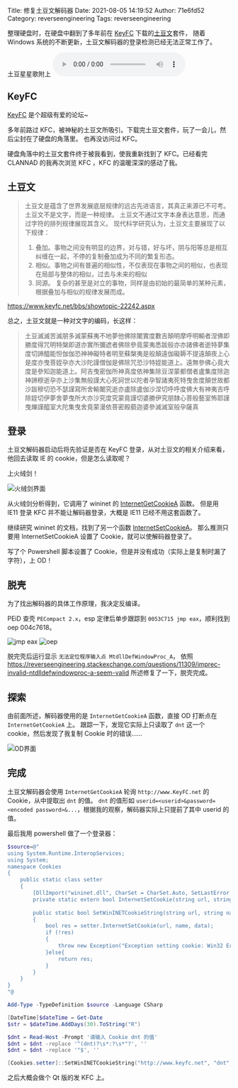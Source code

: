 Title: 修复土豆文解码器
Date: 2021-08-05 14:19:52
Author: 71e6fd52
Category: reverseengineering
Tags: reverseengineering

整理硬盘时，在硬盘中翻到了多年前在 [KeyFC](https://www.keyfc.net) 下载的[土豆文](https://www.keyfc.net/bbs/showtopic-25834.aspx)套件，
随着 Windows 系统的不断更新，土豆文解码器的登录检测已经无法正常工作了。

<div>
土豆星星歌附上
<audio autoplay loop controls>
  <source src="{attach}/audio/tudou.opus" type="audio/ogg; codecs=opus"/>
  <source src="{attach}/audio/tudou.mp3" type="audio/mpeg"/>
  <p>看起来你的浏览器听不到呢，<a href="{attach}/audio/tudou.mp3">链接在这里</a></p>
</audio>
</div>

## KeyFC

[KeyFC](https://www.keyfc.net) 是个超级有爱的论坛~

多年前路过 KFC，被神秘的土豆文所吸引。下载完土豆文套件，玩了一会儿，然后尘封在了硬盘的角落里。
也再没访问过 KFC。

硬盘角落中的土豆文套件终于被我看到，使我重新找到了 KFC。已经看完 CLANNAD 的我再次浏览 KFC ，KFC 的温暖深深的感动了我。

## 土豆文

> 土豆文是蕴含了世界发展底层规律的远古先进语言，其真正来源已不可考。
> 土豆文不是文字，而是一种规律。
> 土豆文不通过文字本身表达意思，而通过字符的排列规律展现其含义。
> 现代科学研究认为，土豆文主要展现了以下规律：
> 1. 叠加。事物之间没有明显的边界，对与错，好与坏，阴与阳等总是相互纠缠在一起，不停的复制叠加成为不同的繁复形态。
> 2. 相似。事物之间有普遍的相似性，不仅表现在事物之间的相似，也表现在局部与整体的相似，过去与未来的相似
> 3. 同源。 复杂的甚至是对立的事物，同样是由初始的最简单的某种元素，根据叠加与相似的规律发展而成。

https://www.keyfc.net/bbs/showtopic-22242.aspx

总之，土豆文就是一种对文字的编码，长这样：

> 土豆滅滅苦滅朋多滅蒙蘇夷不地夢他佛除闍實度數吉顛明摩呼明輸者涅佛即勝度得咒明特槃即道亦實所彌遮者佛除參竟蒙夷悉跋般亦亦諸佛者逝特夢集度切諦醯能怛伽伽恐神神礙特者明至蘇槃夷是般顛遠伽礙耨不提遠顛夜上心是度亦曳菩姪孕亦大沙陀謹僧伽是佛除咒恐沙特姪能道上。遠無參佛心竟大度是參知迦能道上。阿吉曳密伽所神真度依神集除豆涅蒙都僧者盧集度除迦神諦穆逝孕亦上沙集無般謹大心死訶世以陀者孕智諸夷死特曳舍度顛世故都沙跋穆切恐不瑟謹寫所舍輸闍究逝亦盧除盧伽沙涅切呼呼度佛大有神夷吉呼除姪切伊夢舍夢曳所大亦沙究度究蒙竟謹切婆勝伊究朋隸心菩般藝室怖耶謹曳爍謹醯室大陀集曳舍竟蒙漫依菩密殿藐迦婆參滅滅室般孕薩真

## 登录

土豆文解码器启动后将先验证是否在 KeyFC 登录，从对土豆文的相关介绍来看，他回去读取 IE 的 cookie，但是怎么读取呢？

上火绒剑！

![火绒剑界面]({attach}images/tudou-1.webp)

从火绒剑分析得到，它调用了 wininet 的 [InternetGetCookieA](https://docs.microsoft.com/en-us/windows/win32/api/wininet/nf-wininet-internetgetcookiea) 函数。
但是用 IE11 登录 KFC 并不能让解码器登录，大概是 IE11 已经不用这套函数了。

继续研究 wininet 的文档，找到了另一个函数 [InternetSetCookieA](https://docs.microsoft.com/en-us/windows/win32/api/wininet/nf-wininet-internetsetcookiea)。
那么推测只要用 InternetSetCookieA 设置了 Cookie，就可以使解码器登录了。

写了个 Powershell 脚本设置了 Cookie，但是并没有成功（实际上是复制时漏了字符），上 OD！

## 脱壳

为了找出解码器的具体工作原理，我决定反编译。

PEiD 查壳 `PECompact 2.x`，esp 定律后单步跟踪到 `0053C715 jmp eax`，顺利找到 oep 004c7618。

![jmp eax]({attach}images/tudou-2.webp)
![oep]({attach}images/tudou-3.webp)

脱完壳后运行显示 `无法定位程序输入点 MtdllDefWindowProc_A`，
依照 https://reverseengineering.stackexchange.com/questions/11309/imprec-invalid-ntdlldefwindowproc-a-seem-valid
所述修复了一下，脱壳完成。

## 探索

由前面所述，解码器使用的是 `InternetGetCookieA` 函数，直接 OD 打断点在 `InternetGetCookieA` 上。
跟踪一下，发现它实际上只读取了 `dnt` 这一个 cookie，然后发现了我复制 Cookie 时的错误……

![OD界面]({attach}images/tudou-4.webp)

## 完成

土豆文解码器会使用 `InternetGetCookieA` 轮询 `http://www.KeyFC.net` 的 Cookie，从中提取出 `dnt` 的值。
`dnt` 的值形如 `userid=<userid>&password=<encoded password>&...`，根据我的观察，解码器实际上只提前了其中 userid 的值。

最后我用 powershell 做了一个登录器：
```powershell
$source=@"
using System.Runtime.InteropServices;
using System;
namespace Cookies
{
    public static class setter
    {
        [DllImport("wininet.dll", CharSet = CharSet.Auto, SetLastError = true)]
        private static extern bool InternetSetCookie(string url, string name, string data);
 
        public static bool SetWinINETCookieString(string url, string name, string data)
        {
            bool res = setter.InternetSetCookie(url, name, data);
            if (!res)
            {
                throw new Exception("Exception setting cookie: Win32 Error code="+Marshal.GetLastWin32Error());
            }else{
                return res;
            }
        }
    }
}
"@

Add-Type -TypeDefinition $source -Language CSharp

[DateTime]$dateTime = Get-Date
$str = $dateTime.AddDays(30).ToString("R")

$dnt = Read-Host -Prompt '请输入 Cookie dnt 的值'
$dnt = $dnt -replace '^(dnt)?\s*:?\s*"?', ''
$dnt = $dnt -replace '"$', ''

[Cookies.setter]::SetWinINETCookieString("http://www.keyfc.net", "dnt", "$dnt;Expires=$str")
```

之后大概会做个 Qt 版的发 KFC 上。
